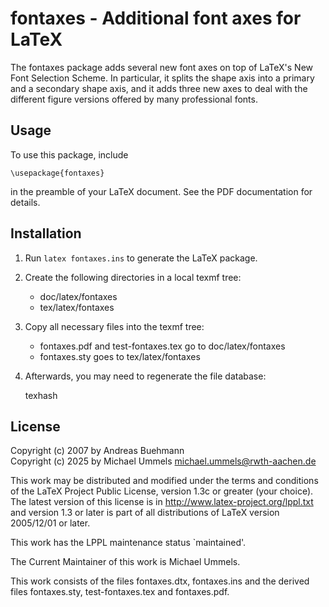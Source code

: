 fontaxes - Additional font axes for LaTeX
=========================================

The fontaxes package adds several new font axes on top of LaTeX's New Font
Selection Scheme. In particular, it splits the shape axis into a primary and
a secondary shape axis, and it adds three new axes to deal with the different
figure versions offered by many professional fonts.

Usage
-----

To use this package, include

    \usepackage{fontaxes}

in the preamble of your LaTeX document. See the PDF documentation for details.

Installation
------------

1. Run `latex fontaxes.ins` to generate the LaTeX package.

2. Create the following directories in a local texmf tree:

   - doc/latex/fontaxes
   - tex/latex/fontaxes

3. Copy all necessary files into the texmf tree:

   - fontaxes.pdf and test-fontaxes.tex go to doc/latex/fontaxes
   - fontaxes.sty goes to tex/latex/fontaxes

4. Afterwards, you may need to regenerate the file database:

    texhash

License
-------

Copyright (c) 2007 by Andreas Buehmann  
Copyright (c) 2025 by Michael Ummels <michael.ummels@rwth-aachen.de>

This work may be distributed and modified under the terms and conditions of the
LaTeX Project Public License, version 1.3c or greater (your choice).
The latest version of this license is in
  http://www.latex-project.org/lppl.txt
and version 1.3 or later is part of all distributions of LaTeX
version 2005/12/01 or later.

This work has the LPPL maintenance status `maintained'.

The Current Maintainer of this work is Michael Ummels.

This work consists of the files fontaxes.dtx, fontaxes.ins and
the derived files fontaxes.sty, test-fontaxes.tex and fontaxes.pdf.
